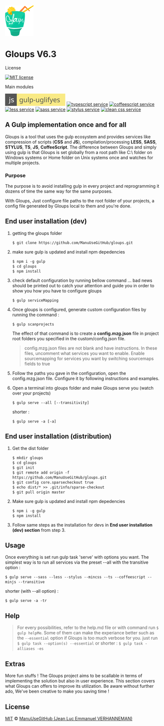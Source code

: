 ![logo](images/mzg2.ico)
# Gloups V6.3
License

[![MIT license][license-badge]][license-link]

Main modules

[![uglify service][uglify-badge]][uglify-link] [![typescript service][typescript-badge]][typescript-link] [![coffeescript service][coffee-badge]][coffee-link] [![less service][less-badge]][less-link] [![sass service][sass-badge]][sass-link] [![stylus service][stylus-badge]][stylus-link] [![clean css service][cleanCSS-badge]][cleanCSS-link]

## A Gulp implementation once and for all
Gloups is a tool that uses the gulp ecosystem and provides services like compression of scripts (<b>CSS</b> and <b>JS</b>), compilation/processing <b>LESS</b>, <b>SASS</b>, <b>STYLUS</b>, <b>TS</b>, <b>JS</b>, <b>CoffeeScript</b>. The difference between Gloups and simply using gulp is that Gloups is set globally from a root path like C:\ folder on Windows systems or Home folder on Unix systems once and watches for multiple projects.

### Purpose
The purpose is to avoid installing gulp in every project and reprogramming it dozens of time the same way for the same purposes. 

With Gloups, Just configure file paths to the root folder of your projects, a config file generated by Gloups local to them and you're done.

## End user installation (dev)

1. getting the gloups folder

       $ git clone https://github.com/ManuUseGitHub/gloups.git

2. make sure gulp is updated and install npm depedencies

       $ npm i -g gulp 
       $ cd gloups
       $ npm install

3. check default configuration by running bellow command ... bad news should be printed out to catch your attention and guide you in order to show you how you have to configure gloups

       $ gulp serviceMapping

4. Once gloups is configured, generate custom configuration files by running the command : 

       $ gulp scanprojects
       
   
    The effect of that command is to create a <b>config.mzg.json</b> file in project root folders you specified in the custom/config.json file.

    > config.mzg.json files are not blank and have instructions.
    > In these files, uncomment what services you want to enable.
    > Enable sourcemapping for services you want by switching sourcemaps fields to true

5. Follow the paths you gave in the configuration, open the config.mzg.json file. Configure it by following instructions and examples. 

6. Open a terminal into gloups folder and make Gloups serve you (watch over your projects)

       $ gulp serve --all [--transitivity]
   
   shorter :
       
       $ gulp serve -a [-a]

## End user installation (distribution)

1. Get the dist folder

       $ mkdir gloups
       $ cd gloups
       $ git init
       $ git remote add origin -f https://github.com/ManuUseGitHub/gloups.git
       $ git config core.sparsecheckout true
       $ echo dist/* >> .git/info/sparse-checkout
       $ git pull origin master

2. Make sure gulp is updated and install npm depedencies

       $ npm i -g gulp 
       $ npm install

3. Follow same steps as the installation for devs in <b>End user installation (dev) section</b> from step 3.
 
## Usage
Once everything is set run gulp task 'serve' with options you want. The simplest way is to run all services via the preset --all with the transitive option :

    $ gulp serve --sass --less --stylus --mincss --ts --coffeescript --minjs --transitive
    
shorter (with --all option) :

    $ gulp serve -a -tr

## Help
> For every possibilities, refer to the help.md file or with command run  ```$ gulp helpMe```. 
> Some of them can make the experiance better such as the ```--essential``` option if Gloups is too much verbose for you. just run ```$ gulp task --option(s) --essential``` or shorter : ```$ gulp task -alliases -es```

## Extras

More fun stuffs ! The Gloups project aims to be scallable in terms of implementing the solution but also in user experience. This section covers what Gloups can offers to improve its utilization. Be aware without further ado, We've been creative to make you saving time !

## License
[MIT][license-link] © [ManuUseGitHub (Jean Luc Emmanuel VERHANNEMAN)](https://www.linkedin.com/in/jean-luc-emmanuel-verhanneman-5a9381ab/)

[uglify-badge]: images/js-gulp--uglify-f9ea85.svg
[uglify-link]: https://www.npmjs.com/package/gulp-uglify

[typescript-badge]: https://img.shields.io/badge/ts-gulp--typescript-152740.svg?style=flat-square
[typescript-link]: https://www.npmjs.com/package/gulp-typescript

[coffee-badge]: https://img.shields.io/badge/coffee-gulp--coffee-3e2723.svg?style=flat-square
[coffee-link]: https://www.npmjs.com/package/gulp-coffee

[less-badge]: https://img.shields.io/badge/less-gulp--less-1d365d.svg?style=flat-square
[less-link]: https://www.npmjs.com/package/gulp-less

[stylus-badge]: https://img.shields.io/badge/stylus-gulp--stylus-ff6347.svg?style=flat-square
[stylus-link]: https://www.npmjs.com/package/gulp-stylus

[sass-badge]: https://img.shields.io/badge/sass-gulp--sass-c6538c.svg?style=flat-square
[sass-link]: https://www.npmjs.com/package/gulp-sass

[cleanCSS-badge]: https://img.shields.io/badge/css-gulp--clean--css-17cfa3.svg?style=flat-square
[cleanCSS-link]: https://www.npmjs.com/package/gulp-clean-css

[license-badge]: http://img.shields.io/badge/license-MIT-blue.svg?style=flat-square
[license-link]: LICENSE

[stackoverflow-icon]: images/so-icon.svg
[stackoverflow-link]: https://stackoverflow.com
